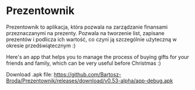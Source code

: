 # Prezentownik
Prezentownik to aplikacja, która pozwala na zarządzanie finansami przeznaczanymi na prezenty. Pozwala na tworzenie list, zapisane prezentów i podlicza ich wartość, co czyni ją szczególnie użyteczną w okresie przedświątecznym :)

Here's an app that helps you to manage the process of buying gifts for your friends and family, which can be very useful before Christmas :)

Download .apk file: https://github.com/Bartosz-Broda/Prezentownik/releases/download/v0.53-alpha/app-debug.apk

